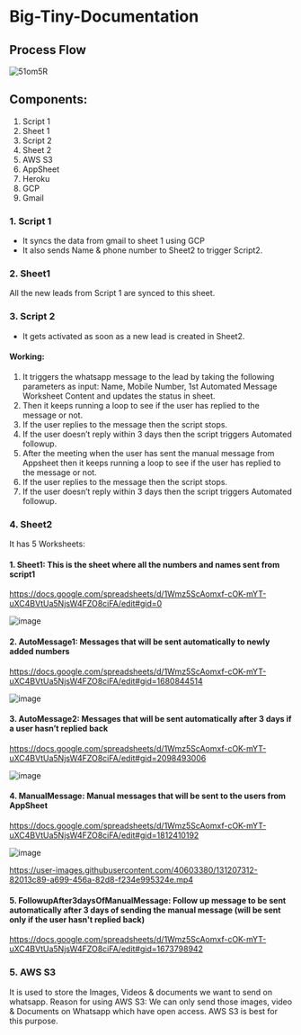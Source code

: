 # Big-Tiny-Documentation

## Process Flow
![51om5R](https://user-images.githubusercontent.com/40603380/131163937-6db7480a-9a11-4d29-9121-0f54f3fed71c.png)

## Components:
1. Script 1
2. Sheet 1
3. Script 2
4. Sheet 2
5. AWS S3
6. AppSheet
7. Heroku
8. GCP
9. Gmail

### 1. Script 1
- It syncs the data from gmail to sheet 1 using GCP
- It also sends Name & phone number to Sheet2 to trigger Script2.

### 2. Sheet1
All the new leads from Script 1 are synced to this sheet. 

### 3. Script 2
- It gets activated as soon as a new lead is created in Sheet2.

#### Working:

1. It triggers the whatsapp message to the lead by taking the following parameters as input: Name, Mobile Number, 1st Automated Message Worksheet Content and updates the status in sheet.
2. Then it keeps running a loop to see if the user has replied to the message or not.
3. If the user replies to the message then the script stops. 
4. If the user doesn’t reply within 3 days then the script triggers Automated followup.
5. After the meeting when the user has sent the manual message from Appsheet then it keeps running a loop to see if the user has replied to the message or not.
6. If the user replies to the message then the script stops. 
7. If the user doesn’t reply within 3 days then the script triggers Automated followup.

### 4. Sheet2

It has 5 Worksheets:

  #### 1. Sheet1: This is the sheet where all the numbers and names sent from script1
  https://docs.google.com/spreadsheets/d/1Wmz5ScAomxf-cOK-mYT-uXC4BVtUa5NjsW4FZO8ciFA/edit#gid=0
  
  ![image](https://user-images.githubusercontent.com/40603380/131167161-1f4ef759-39f0-4c62-afed-1ac9c73a3ad4.png)
    
  #### 2. AutoMessage1: Messages that will be sent automatically to newly added numbers
  https://docs.google.com/spreadsheets/d/1Wmz5ScAomxf-cOK-mYT-uXC4BVtUa5NjsW4FZO8ciFA/edit#gid=1680844514
  
  ![image](https://user-images.githubusercontent.com/40603380/131168151-699713bb-034b-403d-97d9-2eeba77c9731.png)
  
  #### 3. AutoMessage2: Messages that will be sent automatically after 3 days if a user hasn’t replied back
  https://docs.google.com/spreadsheets/d/1Wmz5ScAomxf-cOK-mYT-uXC4BVtUa5NjsW4FZO8ciFA/edit#gid=2098493006
  
  ![image](https://user-images.githubusercontent.com/40603380/131168185-b0d214ce-8759-4a07-93a1-616f3bb3fa1c.png)
  
  #### 4. ManualMessage: Manual messages that will be sent to the users from AppSheet
  https://docs.google.com/spreadsheets/d/1Wmz5ScAomxf-cOK-mYT-uXC4BVtUa5NjsW4FZO8ciFA/edit#gid=1812410192
  
  ![image](https://user-images.githubusercontent.com/40603380/131168213-95578b7e-a141-47bf-9780-ad74b9511872.png)
 
https://user-images.githubusercontent.com/40603380/131207312-82013c89-a699-456a-82d8-f234e995324e.mp4
  
  #### 5. FollowupAfter3daysOfManualMessage: Follow up message to be sent automatically after 3 days of sending the manual message (will be sent only if the user hasn't replied back)
  https://docs.google.com/spreadsheets/d/1Wmz5ScAomxf-cOK-mYT-uXC4BVtUa5NjsW4FZO8ciFA/edit#gid=1673798942
  
  

### 5. AWS S3
It is used to store the Images, Videos & documents we want to send on whatsapp.
Reason for using AWS S3: We can only send those images, video & Documents on Whatsapp which have open access. AWS S3 is best for this purpose. 
